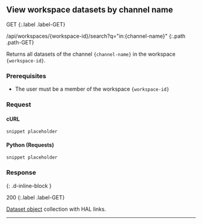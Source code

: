 ## View workspace datasets by channel name

GET
{:.label .label-GET}

/api/workspaces/{workspace-id}/search?q="in:{channel-name}"
{:.path .path-GET}

Returns all datasets of the channel `{channel-name}` in the workspace `{workspace-id}`.

### Prerequisites

- The user must be a member of the workspace `{workspace-id}`

### Request

#### cURL

`snippet placeholder`

#### Python (Requests)

`snippet placeholder`

### Response
{: .d-inline-block }

200
{:.label .label-GET}

[Dataset object](datasets#dataset-object) collection with HAL links.

---
